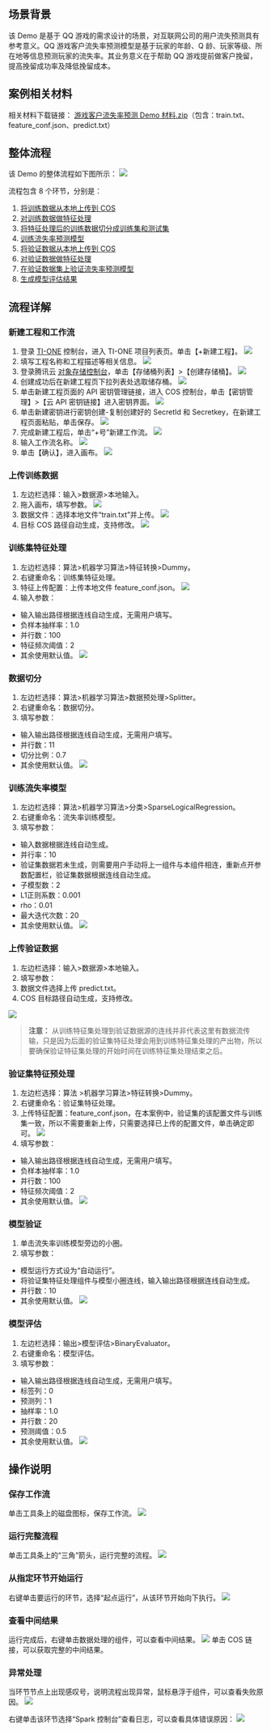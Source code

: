 ## 场景背景

该 Demo 是基于 QQ 游戏的需求设计的场景，对互联网公司的用户流失预测具有参考意义。QQ 游戏客户流失率预测模型是基于玩家的年龄、Q 龄、玩家等级、所在地等信息预测玩家的流失率。其业务意义在于帮助 QQ 游戏提前做客户挽留，提高挽留成功率及降低挽留成本。

## 案例相关材料
相关材料下载链接：
[游戏客户流失率预测 Demo 材料.zip](https://main.qcloudimg.com/raw/ae4ff83895e06d72e01ccf904b347653/%E6%B8%B8%E6%88%8F%E5%AE%A2%E6%88%B7%E6%B5%81%E5%A4%B1%E7%8E%87%E9%A2%84%E6%B5%8BDemo%E6%9D%90%E6%96%99.zip)（包含：train.txt、feature_conf.json、predict.txt）



## 整体流程

该 Demo 的整体流程如下图所示：
![](https://main.qcloudimg.com/raw/a80a0557d6b3331218922993c50361db.png)


流程包含 8 个环节，分别是：


1. [将训练数据从本地上传到 COS](#jump1)                  
2. [对训练数据做特征处理](#jump2)                       
3. [将特征处理后的训练数据切分成训练集和测试集](#jump3)
4. [训练流失率预测模型](#jump4)                         
5. [将验证数据从本地上传到 COS](#jump5)                  
6. [对验证数据做特征处理](#jump6)                       
7. [在验证数据集上验证流失率预测模型](#jump8)           
8. [生成模型评估结果](#jump8)                           

## 流程详解

### 新建工程和工作流

1. 登录 [TI-ONE](https://tio.cloud.tencent.com) 控制台，进入 TI-ONE 项目列表页。单击【+新建工程】。
    ![](https://main.qcloudimg.com/raw/3cdde89b99dab1f0acf605e05383583d.png)
2. 填写工程名称和工程描述等相关信息。
    ![](https://main.qcloudimg.com/raw/e8b2d533ede8e55b24c63c96ade15825.png)
3. 登录腾讯云 [对象存储控制台](https://console.cloud.tencent.com/cos)，单击【存储桶列表】>【创建存储桶】。
    ![](https://main.qcloudimg.com/raw/0a83a1b11edf7cd3d875b13e5e6086f3.png)
4. 创建成功后在新建工程页下拉列表处选取储存桶。
    ![](https://main.qcloudimg.com/raw/645d2203a91e7ea715d41769a964dc74.png)
5. 单击新建工程页面的 API 密钥管理链接，进入 COS 控制台，单击【密钥管理】>【云 API 密钥链接】进入密钥界面。
    ![](https://main.qcloudimg.com/raw/6dad73a787505e4e6f8af670424d330e/5a.png)
6. 单击新建密钥进行密钥创建-复制创建好的 SecretId 和 Secretkey，在新建工程页面粘贴，单击保存。
    ![](https://main.qcloudimg.com/raw/51d455f62142ca9d18f5ee623e6221ef.png)
7. 完成新建工程后，单击“+号”新建工作流。
    ![](https://main.qcloudimg.com/raw/11c67f72ffef272fafcf5554284fee42.png)
8. 输入工作流名称。
    ![](https://main.qcloudimg.com/raw/9f6021b778ab1e413fb8707ddb78bac6.png)
9. 单击【确认】，进入画布。
    ![](https://main.qcloudimg.com/raw/668c1e0bd960838c7015443d1a097938/9a.png)



### 上传训练数据

1. 左边栏选择：输入>数据源>本地输入。
2. 拖入画布，填写参数。
![](https://main.qcloudimg.com/raw/b9047014b6da6bbd510b9326084ebfb5.png)
3. 数据文件：选择本地文件“train.txt”并上传。
![](https://main.qcloudimg.com/raw/ff7c3cc87986bc34ebef746b4c56b98c.png)
4. 目标 COS 路径自动生成，支持修改。
![](https://main.qcloudimg.com/raw/96c199716203d914f976477d782d2024.png)


### 训练集特征处理

1. 左边栏选择：算法>机器学习算法>特征转换>Dummy。
2. 右键重命名：训练集特征处理。
3. 特征上传配置：上传本地文件 feature_conf.json。
![](https://main.qcloudimg.com/raw/c2acba9b4df722d9aecf0329ebae5d8a.png)
4. 输入参数：
 - 输入输出路径根据连线自动生成，无需用户填写。
 - 负样本抽样率：1.0
 - 并行数：100
 - 特征频次阈值：2
 - 其余使用默认值。
  ![](https://main.qcloudimg.com/raw/6298ed456b7f9fc9aa56f171855e0073.png)


### 数据切分

1. 左边栏选择：算法>机器学习算法>数据预处理>Splitter。
2. 右键重命名：数据切分。
3. 填写参数：
 - 输入输出路径根据连线自动生成，无需用户填写。
 - 并行数：11
 - 切分比例：0.7
 - 其余使用默认值。
  ![](https://main.qcloudimg.com/raw/c881a2d543287c40a8ed7bf9ebdbe67a.png)


### 训练流失率模型

1. 左边栏选择：算法>机器学习算法>分类>SparseLogicalRegression。
2. 右键重命名：流失率训练模型。
3. 填写参数：
 - 输入数据根据连线自动生成。
 - 并行率：10
 - 验证集数据若未生成，则需要用户手动将上一组件与本组件相连，重新点开参数配置栏，验证集数据根据连线自动生成。
 - 子模型数：2
 - L1正则系数：0.001
 - rho：0.01
 - 最大迭代次数：20
 - 其余使用默认值。
   ![](https://main.qcloudimg.com/raw/52816ed70a54212124244d9bebe11c4a.png)



### 上传验证数据

1. 左边栏选择：输入>数据源>本地输入。
2. 填写参数：
 1.  数据文件选择上传 predict.txt。
 2.  COS 目标路径自动生成，支持修改。

![](https://main.qcloudimg.com/raw/c353ebf65058c54e3388de926f043af0.png)



> **注意：**
> 从训练特征集处理到验证数据源的连线并非代表这里有数据流传输，只是因为后面的验证集特征处理会用到训练特征集处理的产出物，所以要确保验证特征集处理的开始时间在训练特征集处理结束之后。


### 验证集特征预处理

1. 左边栏选择：算法 >机器学习算法>特征转换>Dummy。
2. 右键重命名：验证集特征处理。
3. 上传特征配置：feature_conf.json，在本案例中，验证集的该配置文件与训练集一致，所以不需要重新上传，只需要选择已上传的配置文件，单击确定即可。
![](https://main.qcloudimg.com/raw/ecb06c317768369c458d79ef986715fa.png)
4. 填写参数：
 -  输入输出路径根据连线自动生成，无需用户填写。
 -  负样本抽样率：1.0
 -  并行数：100
 -  特征频次阈值：2
 -  其余使用默认值。
  ![](https://main.qcloudimg.com/raw/46245981b981192a2d7df27f815a9c89.png)


### 模型验证

1. 单击流失率训练模型旁边的小圈。
2. 填写参数：
 - 模型运行方式设为“自动运行”。
 - 将验证集特征处理组件与模型小圈连线，输入输出路径根据连线自动生成。
 - 并行数：10
 - 其余使用默认值。
  ![](https://main.qcloudimg.com/raw/d94bc1ee4341d156997af3279a0f4a6a/%E6%B5%81%E5%A4%B1%E7%8E%87-%E6%A8%A1%E5%9E%8B%E9%AA%8C%E8%AF%81.png)



### 模型评估

1. 左边栏选择：输出>模型评估>BinaryEvaluator。
2. 右键重命名：模型评估。
3. 填写参数：
 - 输入输出路径根据连线自动生成，无需用户填写。
 - 标签列：0
 - 预测列：1
 - 抽样率：1.0
 - 并行数：20
 - 预测阈值：0.5
 - 其余使用默认值。
    ![](https://main.qcloudimg.com/raw/586249ef03c35c780c0d6c78258cfa4e/%E6%B5%81%E5%A4%B1%E7%8E%87-%E6%A8%A1%E5%9E%8B%E8%AF%84%E4%BC%B0.png)



## 操作说明

### 保存工作流

单击工具条上的磁盘图标，保存工作流。
![](https://main.qcloudimg.com/raw/2070d9fb0c6b1a8f6eac2588c87baff2.png)


### 运行完整流程

单击工具条上的“三角”箭头，运行完整的流程。
![](https://main.qcloudimg.com/raw/e31c6d962366e3c65f262abd4376f223.png)

### 从指定环节开始运行

右键单击要运行的环节，选择“起点运行”，从该环节开始向下执行。
![](https://main.qcloudimg.com/raw/c157776ebf8411ffd9c6efe2f7ddb178.png)


### 查看中间结果

运行完成后，右键单击数据处理的组件，可以查看中间结果。
![](https://main.qcloudimg.com/raw/400adbc7a77ca2790e32f49e1223d638.png)
单击 COS 链接，可以获取完整的中间结果。

### 异常处理

当环节节点上出现感叹号，说明流程出现异常，鼠标悬浮于组件，可以查看失败原因。
![](https://main.qcloudimg.com/raw/553671ee5ffedb770066dde966004462.png)

右键单击该环节选择“Spark 控制台”查看日志，可以查看具体错误原因：
![](https://main.qcloudimg.com/raw/a09f2f70c7fe65703e6689ce0a572dd0.png)
